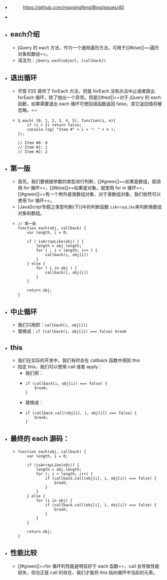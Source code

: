 - > https://github.com/mqyqingfeng/Blog/issues/40
-
- ## each介绍
	- jQuery 的 each 方法，作为一个通用遍历方法，可用于[[#blue]]==遍历对象和数组==。
	- 语法为：`jQuery.each(object, [callback])`
- ## 退出循环
	- 尽管 ES5 提供了 forEach 方法，但是 forEach 没有办法中止或者跳出 forEach 循环，除了抛出一个异常。但是[[#red]]==对于 jQuery 的 each 函数，如果需要退出 each 循环可使回调函数返回 false，其它返回值将被忽略。==
	- ```
	  $.each( [0, 1, 2, 3, 4, 5], function(i, n){
	      if (i > 2) return false;
	      console.log( "Item #" + i + ": " + n );
	  });
	  
	  // Item #0: 0
	  // Item #1: 1
	  // Item #2: 2
	  ```
- ## 第一版
	- 首先，我们要根据参数的类型进行判断，[[#green]]==如果是数组，就调用 for 循环==，[[#blue]]==如果是对象，就使用 for in 循环==，[[#green]]==有一个例外是类数组对象，对于类数组对象，我们依然可以使用 for 循环==。
	- [JavaScript专题之类型判断(下)]中的判断函数 `isArrayLike`来判断类数组对象和数组。
	- ```
	  // 第一版
	  function each(obj, callback) {
	      var length, i = 0;
	  
	      if ( isArrayLike(obj) ) {
	          length = obj.length;
	          for ( ; i < length; i++ ) {
	              callback(i, obj[i])
	          }
	      } else {
	          for ( i in obj ) {
	              callback(i, obj[i])
	          }
	      }
	  
	      return obj;
	  }
	  ```
- ## 中止循环
	- 我们只用把：`callback(i, obj[i])`
	- 替换成：`if (callback(i, obj[i]) === false) break`
- ## this
	- 我们在实际的开发中，我们有时会在 callback 函数中用到 this
	- 指定 this，我们可以使用 call 或者 apply：
		- 我们把：
		- ```
		  if (callback(i, obj[i]) === false) {
		      break;
		  }
		  ```
		- 替换成：
		- ```
		  if (callback.call(obj[i], i, obj[i]) === false) {
		      break;
		  }`
		  ```
- ## 最终的 each 源码：
	- ```
	  function each(obj, callback) {
	      var length, i = 0;
	  
	      if (isArrayLike(obj)) {
	          length = obj.length;
	          for (; i < length; i++) {
	              if (callback.call(obj[i], i, obj[i]) === false) {
	                  break;
	              }
	          }
	      } else {
	          for (i in obj) {
	              if (callback.call(obj[i], i, obj[i]) === false) {
	                  break;
	              }
	          }
	      }
	  
	      return obj;
	  }
	  ```
- ## 性能比较
	- [[#green]]==for 循环的性能是明显好于 each 函数==，call 会导致性能损失，但也正是 call 的存在，我们才能将 this 指向循环中当前的元素。